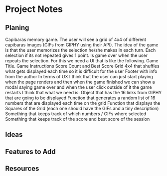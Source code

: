 # Project Notes

## Planing
Capibaras memory game. The user will see a grid of 4x4 of different capibaras images (GIFs from GIPHY using their API). The idea of the game is that the user memorizes the selection he/she makes in each turn. Each selection if its not repeated gives 1 point. Is game over when the user repeats the selection. For this we need a UI that is like the following.
Game Title.
Game Instructions
Score Count and Best Score
Grid 4x4 that shuffles what gets displayed each time so it is difficult for the user
Footer with info from the author
In terms of UX I think that the user can just start playing when the page renders and then when the game finished we can show a modal saying game over and when the user click outside of it the game restarts
I think that what we need is:
Object that has the 16 links from GIPHY that are going to be displayed
Function that generates a random list of 16 numbers that are displayed each time on the grid
Function that displays the Squares of the Grid (each one should have the GIFs and a tiny description)
Something that keeps track of which numbers / GIFs where selected
Something that keeps track of the score and best score of the session

## Ideas


## Features to Add


## Resources

